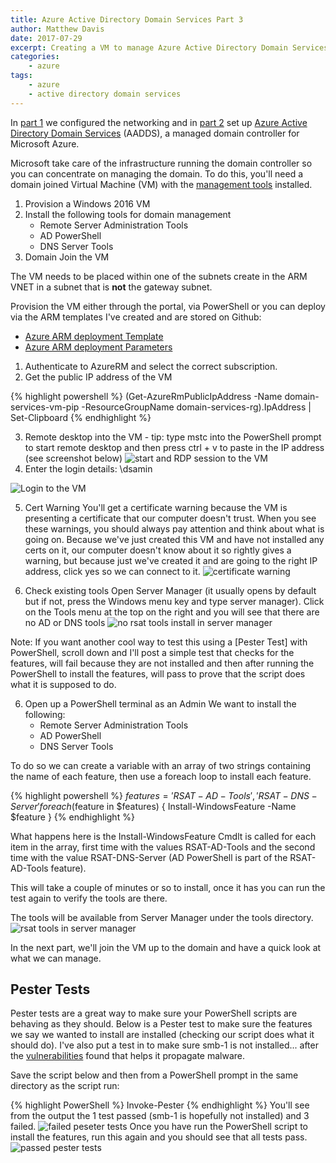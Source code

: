 ```yaml
---
title: Azure Active Directory Domain Services Part 3
author: Matthew Davis
date: 2017-07-29
excerpt: Creating a VM to manage Azure Active Directory Domain Services
categories: 
    - azure
tags:
    - azure
    - active directory domain services
---
```


In [part 1] we configured the networking and in [part 2] set up [Azure Active Directory Domain Services] (AADDS), a managed domain controller for Microsoft Azure.

Microsoft take care of the infrastructure running the domain controller so you can concentrate on managing the domain. To do this, you'll need a domain joined Virtual Machine (VM) with the [management tools] installed. 

1. Provision a Windows 2016 VM
2. Install the following tools for domain management
    - Remote Server Administration Tools
    - AD PowerShell
    - DNS Server Tools
3. Domain Join the VM

The VM needs to be placed within one of the subnets create in the ARM VNET in a subnet that is **not** the gateway subnet.

Provision the VM either through the portal, via PowerShell or you can deploy via the ARM templates I've created and are stored on Github:
- [Azure ARM deployment Template]
- [Azure ARM deployment Parameters]

1. Authenticate to AzureRM and select the correct subscription.
2. Get the public IP address of the VM

{% highlight powershell %}
(Get-AzureRmPublicIpAddress -Name domain-services-vm-pip -ResourceGroupName domain-services-rg).IpAddress | Set-Clipboard
{% endhighlight %}

3. Remote desktop into the VM - tip: type mstc into the PowerShell prompt to start remote desktop and then press ctrl + v to paste in the IP address (see screenshot below)
![start and RDP session to the VM](/images/azure-ad-domain-services/start-rdp.png)
4. Enter the login details: \dsamin

![Login to the VM](/images/azure-ad-domain-services/connect-rdp.png)

5. Cert Warning
You'll get a certificate warning because the VM is presenting a certificate that our computer doesn't trust. When you see these warnings, you should always pay attention and think about what is going on. Because we've just created this VM and have not installed any certs on it, our computer doesn't know about it so rightly gives a warning, but because just we've created it and are going to the right IP address, click yes so we can connect to it.
![certificate warning](/images/azure-ad-domain-services/cert-warning.png)

5. Check existing tools
Open Server Manager (it usually opens by default but if not, press the Windows menu key and type server manager).
Click on the Tools menu at the top on the right and you will see that there are no AD or DNS tools
![no rsat tools install in server manager](/images/azure-ad-domain-services/no-rsat-tools.png)

Note: If you want another cool way to test this using a [Pester Test] with PowerShell, scroll down and I'll post a simple test that checks for the features, will fail because they are not installed and then after running the PowerShell to install the features, will pass to prove that the script does what it is supposed to do.

6. Open up a PowerShell terminal as an Admin
We want to install the following:
    - Remote Server Administration Tools
    - AD PowerShell
    - DNS Server Tools


To do so we can create a variable with an array of two strings containing the name of each feature, then use a foreach loop to install each feature.

{% highlight powershell %}
$features = 'RSAT-AD-Tools', 'RSAT-DNS-Server'
foreach($feature in $features) {
Install-WindowsFeature -Name $feature
}
{% endhighlight %}

What happens here is the Install-WindowsFeature Cmdlt is called for each item in the array, first time with the values RSAT-AD-Tools and the second time with the value RSAT-DNS-Server (AD PowerShell is part of the RSAT-AD-Tools feature).

This will take a couple of minutes or so to install, once it has you can run the test again to verify the tools are there.

The tools will be available from Server Manager under the tools directory.
![rsat tools in server manager](/images/azure-ad-domain-services/rsat-tools.png)

In the next part, we'll join the VM up to the domain and have a quick look at what we can manage.

## Pester Tests
Pester tests are a great way to make sure your PowerShell scripts are behaving as they should. Below is a Pester test to make sure the features we say we wanted to install are installed (checking our script does what it should do). I've also put a test in to make sure smb-1 is not installed... after the [vulnerabilities] found that helps it propagate malware.

Save the script below and then from a PowerShell prompt in the same directory as the script run: 

{% highlight PowerShell %}
Invoke-Pester
{% endhighlight %} 
You'll see from the output the 1 test passed (smb-1 is hopefully not installed) and 3 failed.
![failed peseter tests](/images/azure-ad-domain-services/config-test.png)
Once you have run the PowerShell script to install the features, run this again and you should see that all tests pass.
![passed pester tests](/images/azure-ad-domain-services/config-test-pass.png)

<script src="https://gist.github.com/MatthewJDavis/13effe612ad0eabc438675ba92055f35.js"></script>

[Azure Active Directory Domain Services]: https://azure.microsoft.com/en-gb/services/active-directory-ds/
[part 1]: https://matthewdavis111.com/
[part 2]: https://matthewdavis111.com/
[management tools]: https://docs.microsoft.com/en-us/azure/active-directory-domain-services/active-directory-ds-admin-guide-administer-domain
[Azure ARM deployment Template]: https://github.com/MatthewJDavis/Azure/blob/master/Domain-Services/vm-templates/windows-management-vm/azuredeploy.json
[Azure ARM deployment Parameters]: https://github.com/MatthewJDavis/Azure/blob/master/Domain-Services/vm-templates/windows-management-vm/azuredeploy.parameters.json
[Pester Tests]: https://github.com/pester/Pester
[vulnerabilities]: https://technet.microsoft.com/en-us/library/security/ms17-010.aspx